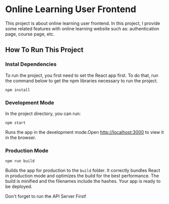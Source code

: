 # Online Learning User Frontend

This project is about online learning user frontend. In this project, I provide some related features with online learning website such as: authentication page, course page, etc.

## How To Run This Project

### Instal Dependencies
To run the project, you first need to set the React app first. To do that, run the command below to get the npm libraries necessary to run the project.
```
npm install
```

### Development Mode

In the project directory, you can run:

```
npm start
```
Runs the app in the development mode.Open [http://localhost:3000](http://localhost:3000) to view it in the browser.

### Production Mode

```
npm run build
```

Builds the app for production to the `build` folder. It correctly bundles React in production mode and optimizes the build for the best performance. The build is minified and the filenames include the hashes. Your app is ready to be deployed. 

Don't forget to run the API Server First!